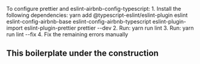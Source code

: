 To configure prettier and eslint-airbnb-config-typescript:
    1. Install the following dependencies:
        yarn add @typescript-eslint/eslint-plugin eslint eslint-config-airbnb-base eslint-config-airbnb-typescript eslint-plugin-import eslint-plugin-prettier prettier --dev
    2. Run:
        yarn run lint
    3. Run:
        yarn run lint --fix
    4. Fix the remaining errors manually

    
## This boilerplate under the construction
